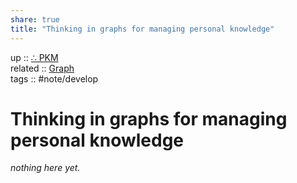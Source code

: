 ```yaml
---  
share: true  
title: "Thinking in graphs for managing personal knowledge"  
---  
```

up :: [∴ PKM](./%E2%88%B4-PKM.md)  
related :: [Graph](./Graph.md)  
tags :: #note/develop   
  
# Thinking in graphs for managing personal knowledge  
*nothing here yet.*